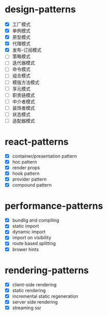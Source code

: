 # design-patterns

- [x] 工厂模式 
- [x] 单例模式
- [x] 原型模式
- [x] 代理模式
- [x] 发布-订阅模式
- [ ] 策略模式
- [ ] 迭代器模式
- [ ] 命令模式
- [ ] 组合模式
- [ ] 模版方法模式
- [ ] 享元模式
- [ ] 职责链模式
- [ ] 中介者模式
- [ ] 装饰者模式
- [ ] 状态模式
- [ ] 适配器模式

# react-patterns
- [x] container/presentation pattern
- [x] hoc pattern
- [x] render props
- [x] hook pattern
- [x] provider pattern
- [x] compound pattern

# performance-patterns
- [x] bundlig and compiling
- [x] static import
- [x] dynamic import
- [x] import on visibility
- [x] route based splitting
- [x] brower hints 

# rendering-patterns 
- [x] client-side rendering
- [x] static rendering
- [x] incremental static regeneration
- [x] server side rendering
- [x] streaming ssr
